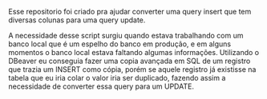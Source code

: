 Esse repositorio foi criado pra ajudar converter uma query insert que tem diversas colunas para uma query update.

A necessidade desse script surgiu quando estava trabalhando com um banco local que é um espelho do banco em produção, e em alguns momentos o banco local estava faltando algumas informações. Utilizando o DBeaver eu conseguia fazer uma copia avançada em SQL de um registro que trazia um INSERT como cópia, porém se aquele registro já existisse na tabela que eu iria colar o valor iria ser duplicado, fazendo assim a necessidade de converter essa query para um UPDATE. 
